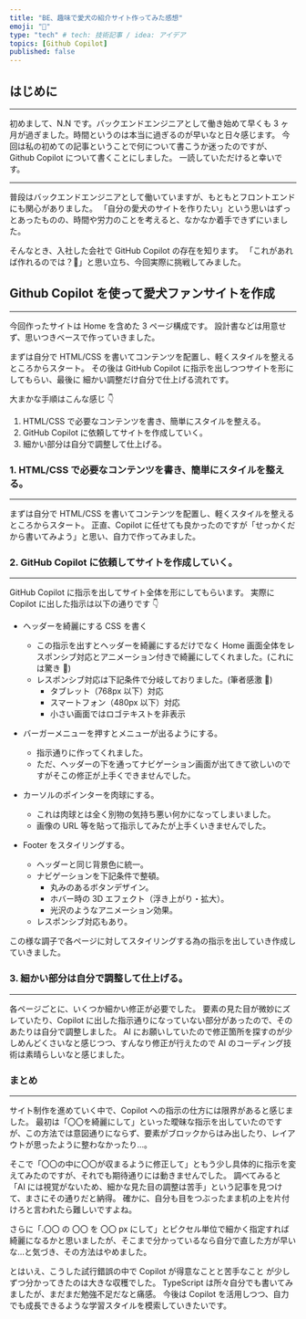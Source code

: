 ```yaml
---
title: "BE、趣味で愛犬の紹介サイト作ってみた感想"
emoji: "🐶"
type: "tech" # tech: 技術記事 / idea: アイデア
topics: [Github Copilot]
published: false
---
```


## はじめに

---

初めまして、N.N です。バックエンドエンジニアとして働き始めて早くも 3 ヶ月が過ぎました。時間というのは本当に過ぎるのが早いなと日々感じます。
今回は私の初めての記事ということで何について書こうか迷ったのですが、Github Copilot について書くことにしました。
一読していただけると幸いです。

---

普段はバックエンドエンジニアとして働いていますが、もともとフロントエンドにも関心がありました。
「自分の愛犬のサイトを作りたい」という思いはずっとあったものの、時間や労力のことを考えると、なかなか着手できずにいました。

そんなとき、入社した会社で GitHub Copilot の存在を知ります。
「これがあれば作れるのでは？🤔」と思い立ち、今回実際に挑戦してみました。

## Github Copilot を使って愛犬ファンサイトを作成

---

今回作ったサイトは Home を含めた 3 ページ構成です。
設計書などは用意せず、思いつきベースで作っていきました。

まずは自分で HTML/CSS を書いてコンテンツを配置し、軽くスタイルを整えるところからスタート。
その後は GitHub Copilot に指示を出しつつサイトを形にしてもらい、最後に 細かい調整だけ自分で仕上げる流れです。

大まかな手順はこんな感じ 👇

1. HTML/CSS で必要なコンテンツを書き、簡単にスタイルを整える。
2. GitHub Copilot に依頼してサイトを作成していく。
3. 細かい部分は自分で調整して仕上げる。

### 1. HTML/CSS で必要なコンテンツを書き、簡単にスタイルを整える。

---

まずは自分で HTML/CSS を書いてコンテンツを配置し、軽くスタイルを整えるところからスタート。
正直、Copilot に任せても良かったのですが「せっかくだから書いてみよう」と思い、自力で作ってみました。

### 2. GitHub Copilot に依頼してサイトを作成していく。

---

GitHub Copilot に指示を出してサイト全体を形にしてもらいます。
実際に Copilot に出した指示は以下の通りです 👇

- ヘッダーを綺麗にする CSS を書く

  - この指示を出すとヘッダーを綺麗にするだけでなく Home 画面全体をレスポンシブ対応とアニメーション付きで綺麗にしてくれました。(これには驚き 🧐)
  - レスポンシブ対応は下記条件で分岐しておりました。(筆者感激 👏)
    - タブレット（768px 以下）対応
    - スマートフォン（480px 以下）対応
    - 小さい画面ではロゴテキストを非表示

- バーガーメニューを押すとメニューが出るようにする。

  - 指示通りに作ってくれました。
  - ただ、ヘッダーの下を通ってナビゲーション画面が出てきて欲しいのですがそこの修正が上手くできませんでした。

- カーソルのポインターを肉球にする。

  - これは肉球とは全く別物の気持ち悪い何かになってしまいました。
  - 画像の URL 等を貼って指示してみたが上手くいきませんでした。

- Footer をスタイリングする。
  - ヘッダーと同じ背景色に統一。
  - ナビゲーションを下記条件で整頓。
    - 丸みのあるボタンデザイン。
    - ホバー時の 3D エフェクト（浮き上がり・拡大）。
    - 光沢のようなアニメーション効果。
  - レスポンシブ対応もあり。

この様な調子で各ページに対してスタイリングする為の指示を出していき作成していきました。

### 3. 細かい部分は自分で調整して仕上げる。

---

各ページごとに、いくつか細かい修正が必要でした。
要素の見た目が微妙にズレていたり、Copilot に出した指示通りになっていない部分があったので、そのあたりは自分で調整しました。
AI にお願いしていたので修正箇所を探すのが少しめんどくさいなと感じつつ、すんなり修正が行えたので AI のコーディング技術は素晴らしいなと感じました。

### まとめ

---

サイト制作を進めていく中で、Copilot への指示の仕方には限界があると感じました。
最初は「〇〇を綺麗にして」といった曖昧な指示を出していたのですが、この方法では意図通りにならず、要素がブロックからはみ出したり、レイアウトが思ったように整わなかったり…。

そこで「〇〇の中に〇〇が収まるように修正して」ともう少し具体的に指示を変えてみたのですが、それでも期待通りには動きませんでした。
調べてみると「AI には視覚がないため、細かな見た目の調整は苦手」という記事を見つけて、まさにその通りだと納得。
確かに、自分も目をつぶったまま机の上を片付けろと言われたら難しいですよね。

さらに「.〇〇 の 〇〇 を 〇〇 px にして」とピクセル単位で細かく指定すれば綺麗になるかと思いましたが、そこまで分かっているなら自分で直した方が早いな…と気づき、その方法はやめました。

とはいえ、こうした試行錯誤の中で Copilot が得意なことと苦手なこと が少しずつ分かってきたのは大きな収穫でした。
TypeScript は所々自分でも書いてみましたが、まだまだ勉強不足だなと痛感。
今後は Copilot を活用しつつ、自力でも成長できるような学習スタイルを模索していきたいです。

